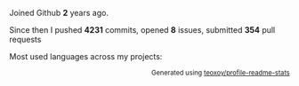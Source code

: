 Joined Github **2** years ago.

Since then I pushed **4231** commits, opened **8** issues, submitted **354** pull requests

Most used languages across my projects:


<p align="right"><sub>Generated using <a href="https://github.com/marketplace/actions/profile-readme-stats">teoxoy/profile-readme-stats</a></sub></p>
